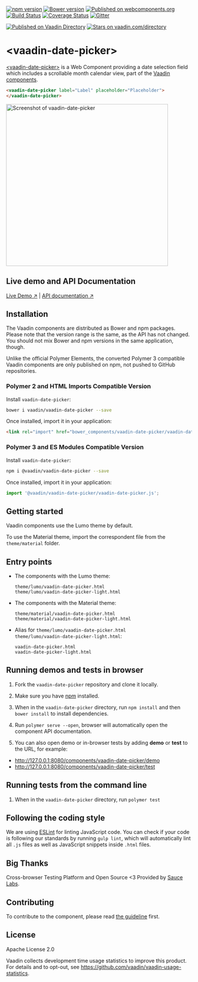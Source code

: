 [![npm version](https://badgen.net/npm/v/@vaadin/vaadin-date-picker)](https://www.npmjs.com/package/@vaadin/vaadin-date-picker)
[![Bower version](https://badgen.net/github/release/vaadin/vaadin-date-picker)](https://github.com/vaadin/vaadin-date-picker/releases)
[![Published on webcomponents.org](https://img.shields.io/badge/webcomponents.org-published-blue.svg)](https://www.webcomponents.org/element/vaadin/vaadin-date-picker)
[![Build Status](https://travis-ci.org/vaadin/vaadin-date-picker.svg?branch=master)](https://travis-ci.org/vaadin/vaadin-date-picker)
[![Coverage Status](https://coveralls.io/repos/github/vaadin/vaadin-date-picker/badge.svg?branch=master)](https://coveralls.io/github/vaadin/vaadin-date-picker?branch=master)
[![Gitter](https://badges.gitter.im/Join%20Chat.svg)](https://gitter.im/vaadin/web-components?utm_source=badge&utm_medium=badge&utm_campaign=pr-badge)

[![Published on Vaadin  Directory](https://img.shields.io/badge/Vaadin%20Directory-published-00b4f0.svg)](https://vaadin.com/directory/component/vaadinvaadin-date-picker)
[![Stars on vaadin.com/directory](https://img.shields.io/vaadin-directory/star/vaadinvaadin-date-picker.svg)](https://vaadin.com/directory/component/vaadinvaadin-date-picker)

# &lt;vaadin-date-picker&gt;

[&lt;vaadin-date-picker&gt;](https://vaadin.com/components/vaadin-date-picker) is a Web Component providing a date selection field which includes a scrollable month calendar view, part of the [Vaadin components](https://vaadin.com/components).

<!--
```
<custom-element-demo height="550">
  <template>
    <script src="../webcomponentsjs/webcomponents-lite.js"></script>
    <link rel="import" href="vaadin-date-picker.html">
    <next-code-block></next-code-block>
  </template>
</custom-element-demo>
```
-->
```html
<vaadin-date-picker label="Label" placeholder="Placeholder">
</vaadin-date-picker>
```

[<img src="https://raw.githubusercontent.com/vaadin/vaadin-date-picker/master/screenshot.png" width="439" alt="Screenshot of vaadin-date-picker">](https://vaadin.com/components/vaadin-date-picker)

## Live demo and API Documentation
[Live Demo ↗](https://vaadin.com/components/vaadin-date-picker/html-examples)
|
[API documentation ↗](https://vaadin.com/components/vaadin-date-picker/html-api)

## Installation

The Vaadin components are distributed as Bower and npm packages.
Please note that the version range is the same, as the API has not changed.
You should not mix Bower and npm versions in the same application, though.

Unlike the official Polymer Elements, the converted Polymer 3 compatible Vaadin components
are only published on npm, not pushed to GitHub repositories.

### Polymer 2 and HTML Imports Compatible Version

Install `vaadin-date-picker`:

```sh
bower i vaadin/vaadin-date-picker --save
```

Once installed, import it in your application:

```html
<link rel="import" href="bower_components/vaadin-date-picker/vaadin-date-picker.html">
```
### Polymer 3 and ES Modules Compatible Version

Install `vaadin-date-picker`:

```sh
npm i @vaadin/vaadin-date-picker --save
```

Once installed, import it in your application:

```js
import '@vaadin/vaadin-date-picker/vaadin-date-picker.js';
```

## Getting started

Vaadin components use the Lumo theme by default.

To use the Material theme, import the correspondent file from the `theme/material` folder.

## Entry points

- The components with the Lumo theme:

  `theme/lumo/vaadin-date-picker.html`  
  `theme/lumo/vaadin-date-picker-light.html`

- The components with the Material theme:

  `theme/material/vaadin-date-picker.html`  
  `theme/material/vaadin-date-picker-light.html`

- Alias for `theme/lumo/vaadin-date-picker.html`  
  `theme/lumo/vaadin-date-picker-light.html`:

  `vaadin-date-picker.html`  
  `vaadin-date-picker-light.html`


## Running demos and tests in browser

1. Fork the `vaadin-date-picker` repository and clone it locally.

1. Make sure you have [npm](https://www.npmjs.com/) installed.

1. When in the `vaadin-date-picker` directory, run `npm install` and then `bower install` to install dependencies.

1. Run `polymer serve --open`, browser will automatically open the component API documentation.

1. You can also open demo or in-browser tests by adding **demo** or **test** to the URL, for example:

  - http://127.0.0.1:8080/components/vaadin-date-picker/demo
  - http://127.0.0.1:8080/components/vaadin-date-picker/test


## Running tests from the command line

1. When in the `vaadin-date-picker` directory, run `polymer test`


## Following the coding style

We are using [ESLint](http://eslint.org/) for linting JavaScript code. You can check if your code is following our standards by running `gulp lint`, which will automatically lint all `.js` files as well as JavaScript snippets inside `.html` files.


## Big Thanks

Cross-browser Testing Platform and Open Source <3 Provided by [Sauce Labs](https://saucelabs.com).


## Contributing

  To contribute to the component, please read [the guideline](https://github.com/vaadin/vaadin-core/blob/master/CONTRIBUTING.md) first.


## License

Apache License 2.0

Vaadin collects development time usage statistics to improve this product. For details and to opt-out, see https://github.com/vaadin/vaadin-usage-statistics.
